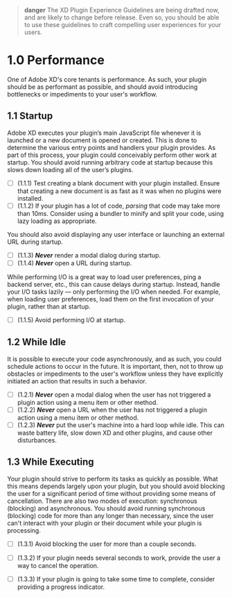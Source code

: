 > **danger**
> The XD Plugin Experience Guidelines are being drafted now, and are likely to change before release. Even so, you should be able to use these guidelines to craft compelling user experiences for your users.

# 1.0 Performance

One of Adobe XD's core tenants is performance. As such, your plugin should be as performant as possible, and should avoid introducing bottlenecks or impediments to your user's workflow.

## 1.1 Startup

Adobe XD executes your plugin’s main JavaScript file whenever it is launched or a new document is opened or created. This is done to determine the various entry points and handlers your plugin provides. As part of this process, your plugin could conceivably perform other work at startup. You should avoid running arbitrary code at startup because this slows down loading all of the user’s plugins.

- [ ] (1.1.1) Test creating a blank document with your plugin installed. Ensure that creating a new document is as fast as it was when no plugins were installed.
- [ ] (1.1.2) If your plugin has a lot of code, *parsing* that code may take more than 10ms. Consider using a bundler to minify and split your code, using lazy loading as appropriate.

You should also avoid displaying any user interface or launching an external URL during startup.

- [ ] (1.1.3) ***Never*** render a modal dialog during startup.
- [ ] (1.1.4) ***Never*** open a URL during startup.

While performing I/O is a great way to load user preferences, ping a backend server, etc., this can cause delays during startup. Instead, handle your I/O tasks lazily — only performing the I/O when needed. For example, when loading user preferences, load them on the first invocation of your plugin, rather than at startup.

- [ ] (1.1.5) Avoid performing I/O at startup.

## 1.2 While Idle

It is possible to execute your code asynchronously, and as such, you could schedule actions to occur in the future. It is important, then, not to throw up obstacles or impediments to the user's workflow unless they have explicitly initiated an action that results in such a behavior.

- [ ] (1.2.1) ***Never*** open a modal dialog when the user has not triggered a plugin action using a menu item or other method.
- [ ] (1.2.2) ***Never*** open a URL when the user has not triggered a plugin action using a menu item or other method.
- [ ] (1.2.3) ***Never*** put the user's machine into a hard loop while idle. This can waste battery life, slow down XD and other plugins, and cause other disturbances.

## 1.3 While Executing

Your plugin should strive to perform its tasks as quickly as possible. What this means depends largely upon your plugin, but you should avoid blocking the user for a significant period of time without providing some means of cancellation. There are also two modes of execution: synchronous (blocking) and asynchronous. You should avoid running synchronous (blocking) code for more than any longer than necessary, since the user can't interact with your plugin or their document while your plugin is processing.

- [ ] (1.3.1) Avoid blocking the user for more than a couple seconds.
- [ ] (1.3.2) If your plugin needs several seconds to work, provide the user a way to cancel the operation.
- [ ] (1.3.3) If your plugin is going to take some time to complete, consider providing a progress indicator.



